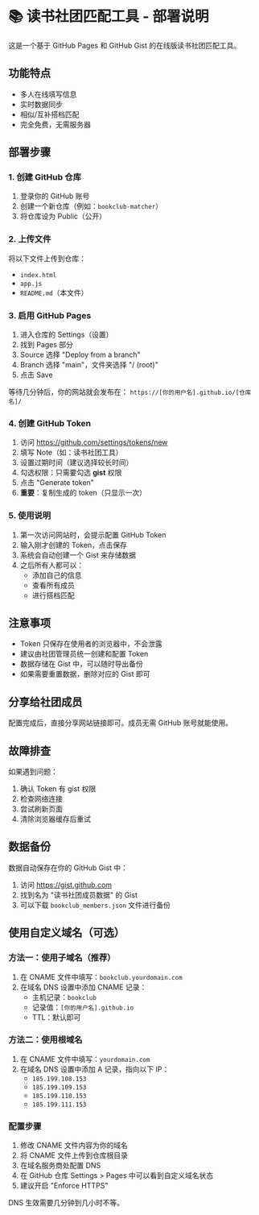 # 📚 读书社团匹配工具 - 部署说明

这是一个基于 GitHub Pages 和 GitHub Gist 的在线版读书社团匹配工具。

## 功能特点

- 多人在线填写信息
- 实时数据同步
- 相似/互补搭档匹配
- 完全免费，无需服务器

## 部署步骤

### 1. 创建 GitHub 仓库

1. 登录你的 GitHub 账号
2. 创建一个新仓库（例如：`bookclub-matcher`）
3. 将仓库设为 Public（公开）

### 2. 上传文件

将以下文件上传到仓库：
- `index.html`
- `app.js`
- `README.md`（本文件）

### 3. 启用 GitHub Pages

1. 进入仓库的 Settings（设置）
2. 找到 Pages 部分
3. Source 选择 "Deploy from a branch"
4. Branch 选择 "main"，文件夹选择 "/ (root)"
5. 点击 Save

等待几分钟后，你的网站就会发布在：
`https://[你的用户名].github.io/[仓库名]/`

### 4. 创建 GitHub Token

1. 访问 https://github.com/settings/tokens/new
2. 填写 Note（如：读书社团工具）
3. 设置过期时间（建议选择较长时间）
4. 勾选权限：只需要勾选 **gist** 权限
5. 点击 "Generate token"
6. **重要**：复制生成的 token（只显示一次）

### 5. 使用说明

1. 第一次访问网站时，会提示配置 GitHub Token
2. 输入刚才创建的 Token，点击保存
3. 系统会自动创建一个 Gist 来存储数据
4. 之后所有人都可以：
   - 添加自己的信息
   - 查看所有成员
   - 进行搭档匹配

## 注意事项

- Token 只保存在使用者的浏览器中，不会泄露
- 建议由社团管理员统一创建和配置 Token
- 数据存储在 Gist 中，可以随时导出备份
- 如果需要重置数据，删除对应的 Gist 即可

## 分享给社团成员

配置完成后，直接分享网站链接即可。成员无需 GitHub 账号就能使用。

## 故障排查

如果遇到问题：

1. 确认 Token 有 gist 权限
2. 检查网络连接
3. 尝试刷新页面
4. 清除浏览器缓存后重试

## 数据备份

数据自动保存在你的 GitHub Gist 中：
1. 访问 https://gist.github.com
2. 找到名为 "读书社团成员数据" 的 Gist
3. 可以下载 `bookclub_members.json` 文件进行备份

## 使用自定义域名（可选）

### 方法一：使用子域名（推荐）
1. 在 CNAME 文件中填写：`bookclub.yourdomain.com`
2. 在域名 DNS 设置中添加 CNAME 记录：
   - 主机记录：`bookclub`
   - 记录值：`[你的用户名].github.io`
   - TTL：默认即可

### 方法二：使用根域名
1. 在 CNAME 文件中填写：`yourdomain.com`
2. 在域名 DNS 设置中添加 A 记录，指向以下 IP：
   - `185.199.108.153`
   - `185.199.109.153`
   - `185.199.110.153`
   - `185.199.111.153`

### 配置步骤
1. 修改 CNAME 文件内容为你的域名
2. 将 CNAME 文件上传到仓库根目录
3. 在域名服务商处配置 DNS
4. 在 GitHub 仓库 Settings > Pages 中可以看到自定义域名状态
5. 建议开启 "Enforce HTTPS"

DNS 生效需要几分钟到几小时不等。
